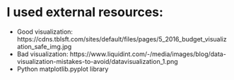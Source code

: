 <h1>I used external resources:</h1>
<ul>
  <li>Good visualization: https://cdns.tblsft.com/sites/default/files/pages/5_2016_budget_visualization_safe_img.jpg</li>
  <li>Bad visualization: https://www.liquidint.com/-/media/images/blog/data-visualization-mistakes-to-avoid/datavisualization_1.png</li>
  <li>Python matplotlib.pyplot library</li>
</ul>

